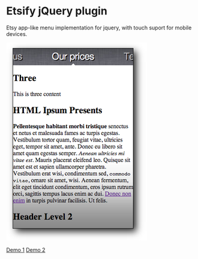 # Etsify jQuery plugin

Etsy app-like menu implementation for jquery, with touch suport for mobile devices.

![Etsify screenshot](screenshot.png)

[Demo 1](http://bytecreators.com/etsify/sample.html)
[Demo 2](http://bytecreators.com/etsify/sample2.html)
